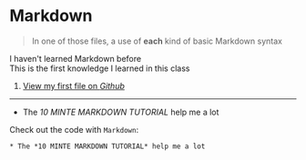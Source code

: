 # Markdown
>In one of those files, a use of **each** kind of basic Markdown syntax

I haven't learned Markdown before\
This is the first knowledge I learned in this class
1. [View my first file on *Github*](https://nzsetsuna.github.io/cse15l-lab-reports/)
---
* The *10 MINTE MARKDOWN TUTORIAL* help me a lot

Check out the code with `Markdown`:
```
* The *10 MINTE MARKDOWN TUTORIAL* help me a lot
```
